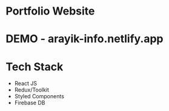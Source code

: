# Portfolio Website
# DEMO - arayik-info.netlify.app

# Tech Stack
- React JS
- Redux/Toolkit
- Styled Components
- Firebase DB